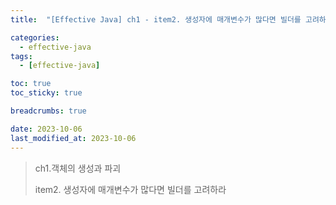 ```yaml
---
title:  "[Effective Java] ch1 - item2. 생성자에 매개변수가 많다면 빌더를 고려하라 "

categories:
  - effective-java
tags:
  - [effective-java]

toc: true
toc_sticky: true

breadcrumbs: true

date: 2023-10-06
last_modified_at: 2023-10-06
---
```


> ch1.객체의 생성과 파괴
>
> item2. 생성자에 매개변수가 많다면 빌더를 고려하라



